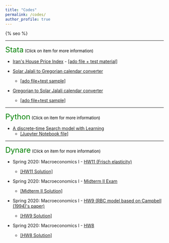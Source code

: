 ```yaml
---
title: "Codes"
permalink: /codes/
author_profile: true
---
```


{% seo %}

---
<font size="5" color="green">Stata</font>
<font size="2" color="black">(Click on item for more information)</font>


- [Iran's House Price Index](https://peymanshahidi.github.io/codes/stata/iranhpi) - [[ado file + test material]](https://www.dropbox.com/sh/1ew8a1sr6j88kl4/AAClAPgk-GfUive-Nv6Ww9Uia?dl=0)
    
- [Solar Jalali to Gregorian calendar converter](https://peymanshahidi.github.io/codes/stata/jal2greg)
  - [[ado file+test sample]](https://www.dropbox.com/sh/78130ozhrliwzii/AAB4ulKUZkkBTOBFPmQQqNP3a?dl=0)

- [Gregorian to Solar Jalali calendar converter](https://peymanshahidi.github.io/codes/stata/greg2jal)
  - [[ado file+test sample]](https://www.dropbox.com/sh/fawmm4rsvmlrdfb/AAA5C14TYFlHOBLSySG03Maba?dl=0)

---
<font size="5" color="green">Python</font>
<font size="2" color="black">(Click on item for more information)</font>

- [A discrete-time Search model with Learning](https://peymanshahidi.github.io/codes/python/searchwithlearning)
  - [[Jupyter Notebook file]](https://www.dropbox.com/s/lkkalblyygw2uus/Search_With_Learning.html?dl=0)

---
<font size="5" color="green">Dynare</font>
<font size="2" color="black">(Click on item for more information)</font>

- Spring 2020: Macroeconomics I - [HW11 (Frisch elasticity)](https://peymanshahidi.github.io/codes/dynare/macro_i_hw11)
  - [[HW11 Solution]](https://www.dropbox.com/s/i7k0zktywr1kmqf/pset11-solutions.pdf?dl=0)
    
- Spring 2020: Macroeconomics I - [Midterm II Exam](https://peymanshahidi.github.io/codes/dynare/macro_i_midterm2)
  - [[Midterm II Solution]](https://www.dropbox.com/s/ynfc43gmueg188z/Macro%20I%20-%20Midterm%20II%20-%20Dynare%20Solution.pdf?dl=0)

- Spring 2020: Macroeconomics I - [HW9 (RBC model based on Campbell (1994)'s paper)](https://peymanshahidi.github.io/codes/dynare/macro_i_hw9)
  - [[HW9 Solution]](https://www.dropbox.com/s/zajyamvau4wrps2/pset9-solutions.pdf?dl=0)

- Spring 2020: Macroeconomics I - [HW8](https://peymanshahidi.github.io/codes/dynare/macro_i_hw8) 
  - [[HW8 Solution]](https://www.dropbox.com/s/4qulf1ihx90qv4a/pset8-solution.pdf?dl=0)
